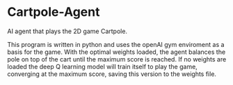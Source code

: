 # Cartpole-Agent

AI agent that plays the 2D game Cartpole.

This program is written in python and uses the openAI gym enviroment as a basis for the game.
With the optimal weights loaded, the agent balances the pole on top of the cart until the maximum score is reached.
If no weights are loaded the deep Q learning model will train itself to play the game, converging at the maximum score, saving this version to the weights file.
